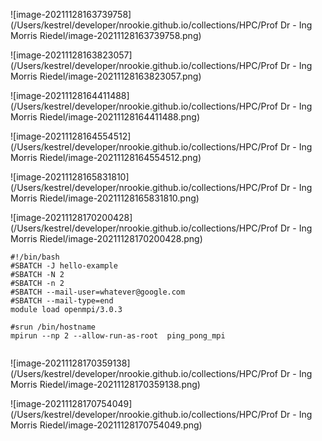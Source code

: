 ![image-20211128163739758](/Users/kestrel/developer/nrookie.github.io/collections/HPC/Prof Dr - Ing Morris Riedel/image-20211128163739758.png)





![image-20211128163823057](/Users/kestrel/developer/nrookie.github.io/collections/HPC/Prof Dr - Ing Morris Riedel/image-20211128163823057.png)

![image-20211128164411488](/Users/kestrel/developer/nrookie.github.io/collections/HPC/Prof Dr - Ing Morris Riedel/image-20211128164411488.png)

![image-20211128164554512](/Users/kestrel/developer/nrookie.github.io/collections/HPC/Prof Dr - Ing Morris Riedel/image-20211128164554512.png)





![image-20211128165831810](/Users/kestrel/developer/nrookie.github.io/collections/HPC/Prof Dr - Ing Morris Riedel/image-20211128165831810.png)



![image-20211128170200428](/Users/kestrel/developer/nrookie.github.io/collections/HPC/Prof Dr - Ing Morris Riedel/image-20211128170200428.png)





``` shell
#!/bin/bash
#SBATCH -J hello-example
#SBATCH -N 2
#SBATCH -n 2
#SBATCH --mail-user=whatever@google.com
#SBATCH --mail-type=end
module load openmpi/3.0.3

#srun /bin/hostname
mpirun --np 2 --allow-run-as-root  ping_pong_mpi


```

![image-20211128170359138](/Users/kestrel/developer/nrookie.github.io/collections/HPC/Prof Dr - Ing Morris Riedel/image-20211128170359138.png)





![image-20211128170754049](/Users/kestrel/developer/nrookie.github.io/collections/HPC/Prof Dr - Ing Morris Riedel/image-20211128170754049.png)



